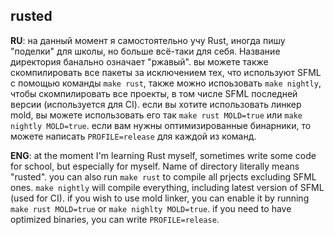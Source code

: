 ## rusted

**RU**: на данный момент я самостоятельно учу Rust, иногда пишу "поделки" для школы, но больше
всё-таки для себя. Название директория банально означает "ржавый". вы можете также скомпилировать
все пакеты за исключением тех, что используют SFML с помощью команды `make rust`, также можно
испоьзовать `make nightly`, чтобы скомпилировать все проекты, в том числе SFML последней версии
(используется для CI). если вы хотите использовать линкер mold, вы можете использовать его так
`make rust MOLD=true` или `make nightly MOLD=true`. если вам нужны оптимизированные бинарники, то
можете написать `PROFILE=release` для каждой из команд.

**ENG**: at the moment I'm learning Rust myself, sometimes write some code for school, but
especially for myself. Name of directory literally means "rusted". you can also run `make rust` to
compile all prjects excluding SFML ones. `make nightly` will compile everything, including latest
version of SFML (used for CI). if you wish to use mold linker, you can enable it by running
`make rust MOLD=true` or `make nighlty MOLD=true`. if you need to have optimized binaries, you can
write `PROFILE=release`.
